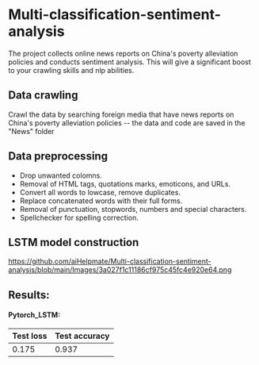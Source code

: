 # Multi-classification-sentiment-analysis

The project collects online news reports on China's poverty alleviation policies and conducts sentiment analysis. This will give a significant boost to your crawling skills and nlp abilities.

## Data crawling
Crawl the data by searching foreign media that have news reports on China's poverty alleviation policies -- the data and code are saved in the "News" folder

## Data preprocessing
* Drop unwanted colomns.
* Removal of HTML tags, quotations marks, emoticons, and URLs.
* Convert all words to lowcase, remove duplicates.
* Replace concatenated words with their full forms.
* Removal of punctuation, stopwords, numbers and special characters.
* Spellchecker for spelling correction.

## LSTM model construction

https://github.com/aiHelpmate/Multi-classification-sentiment-analysis/blob/main/Images/3a027f1c11186cf975c45fc4e920e64.png

## Results:  
#### Pytorch_LSTM:  

| Test loss | Test accuracy | 
|--------------|-----------|
|          0.175 |      0.937 |
